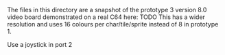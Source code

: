 The files in this directory are a snapshot of the prototype 3 version 8.0 video board demonstrated on a real C64 here: TODO
This has a wider resolution and uses 16 colours per char/tile/sprite instead of 8 in prototype 1.

Use a joystick in port 2

